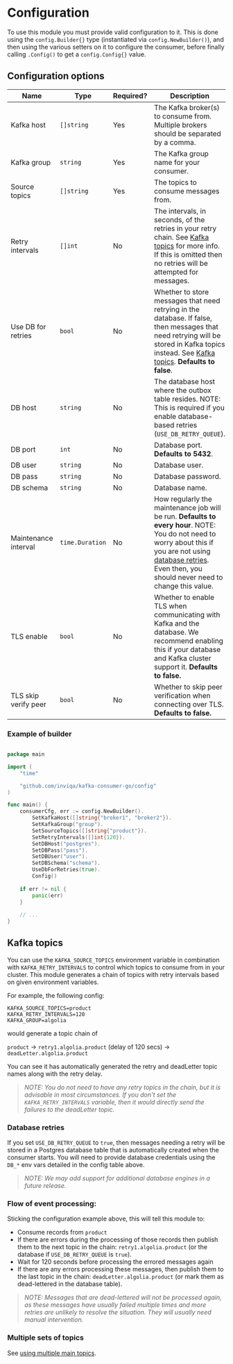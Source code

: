 # Configuration

To use this module you must provide valid configuration to it. This is done using the `config.Builder{}` type (instantiated via `config.NewBuilder()`), and then using the various setters on it to configure the consumer, before finally calling `.Config()` to get a `config.Config{}` value.

## Configuration options

| Name                 | Type            | Required? | Description                                                                                                                                                                                                                             |
|----------------------|-----------------|-----------|-----------------------------------------------------------------------------------------------------------------------------------------------------------------------------------------------------------------------------------------|
| Kafka host           | `[]string`      | Yes       | The Kafka broker(s) to consume from. Multiple brokers should be separated by a comma.                                                                                                                                                   |
| Kafka group          | `string`        | Yes       | The Kafka group name for your consumer.                                                                                                                                                                                                 |
| Source topics        | `[]string`      | Yes       | The topics to consume messages from.                                                                                                                                                                                                    |
| Retry intervals      | `[]int`         | No        | The intervals, in seconds, of the retries in your retry chain. See [Kafka topics](#kafka-topics) for more info. If this is omitted then no retries will be attempted for messages.                                                      |
| Use DB for retries   | `bool`          | No        | Whether to store messages that need retrying in the database. If false, then messages that need retrying will be stored in Kafka topics instead. See  [Kafka topics](#kafka-topics). **Defaults to false**.                             |
| DB host              | `string`        | No        | The database host where the outbox table resides. NOTE: This is required if you enable database-based retries (`USE_DB_RETRY_QUEUE`).                                                                                                   |
| DB port              | `int`           | No        | Database port. **Defaults to 5432**.                                                                                                                                                                                                    |
| DB user              | `string`        | No        | Database user.                                                                                                                                                                                                                          |
| DB pass              | `string`        | No        | Database password.                                                                                                                                                                                                                      |
| DB schema            | `string`        | No        | Database name.                                                                                                                                                                                                                          |
| Maintenance interval | `time.Duration` | No        | How regularly the maintenance job will be run. **Defaults to every hour**. NOTE: You do not need to worry about this if you are not using [database retries](#database-retries). Even then, you should never need to change this value. |
| TLS enable           | `bool`          | No        | Whether to enable TLS when communicating with Kafka and the database. We recommend enabling this if your database and Kafka cluster support it. **Defaults to false.**                                                                  |
| TLS skip verify peer | `bool`          | No        | Whether to skip peer verification when connecting over TLS. **Defaults to false.**                                                                                                                                                      |

### Example of builder

```go

package main

import (
	"time"

	"github.com/inviqa/kafka-consumer-go/config"
)

func main() {
	consumerCfg, err := config.NewBuilder().
		SetKafkaHost([]string{"broker1", "broker2"}).
		SetKafkaGroup("group").
		SetSourceTopics([]string{"product"}).
		SetRetryIntervals([]int{120}).
		SetDBHost("postgres").
		SetDBPass("pass").
		SetDBUser("user").
		SetDBSchema("schema").
		UseDbForRetries(true).
		Config()
	
	if err != nil {
		panic(err)
    }
	
	// ...
}

```

## Kafka topics

You can use the `KAFKA_SOURCE_TOPICS` environment variable in combination with `KAFKA_RETRY_INTERVALS` to control which topics to consume from in your cluster.
This module generates a chain of topics with retry intervals based on given environment variables.

For example, the following config:

```
KAFKA_SOURCE_TOPICS=product
KAFKA_RETRY_INTERVALS=120
KAFKA_GROUP=algolia
```

would generate a topic chain of

`product` -> `retry1.algolia.product` (delay of 120 secs) -> `deadLetter.algolia.product`

You can see it has automatically generated the retry and deadLetter topic names along with the retry delay.

>_NOTE: You do not need to have any retry topics in the chain, but it is advisable in most circumstances. If you don't set the `KAFKA_RETRY_INTERVALS` variable, then it would directly send the failures to the deadLetter topic._

### Database retries

If you set `USE_DB_RETRY_QUEUE` to `true`, then messages needing a retry will be stored in a Postgres database table that is automatically created when the consumer starts. You will need to provide database credentials using the `DB_*` env vars detailed in the config table above.

>_NOTE: We may add support for additional database engines in a future release._

### Flow of event processing:

Sticking the configuration example above, this will tell this module to:

* Consume records from `product`
* If there are errors during the processing of those records then publish them to the next topic in the chain: `retry1.algolia.product` (or the database if `USE_DB_RETRY_QUEUE` is `true`).
* Wait for 120 seconds before processing the errored messages again
* If there are any errors processing these messages, then publish them to the last topic in the chain: `deadLetter.algolia.product` (or mark them as dead-lettered in the database table).

> _NOTE: Messages that are dead-lettered will not be processed again, as these messages have usually failed multiple times and more retries are unlikely to resolve the situation. They will usually need manual intervention._

### Multiple sets of topics

See [using multiple main topics](advanced/using-multiple-main-topics.md).
